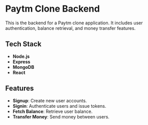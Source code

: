 # Paytm Clone Backend

This is the backend for a Paytm clone application. It includes user authentication, balance retrieval, and money transfer features.

## Tech Stack

- **Node.js**
- **Express**
- **MongoDB**
- **React**

## Features

- **Signup**: Create new user accounts.
- **Signin**: Authenticate users and issue tokens.
- **Fetch Balance**: Retrieve user balance.
- **Transfer Money**: Send money between users.
